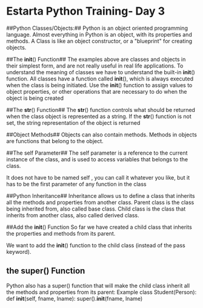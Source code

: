 # Estarta Python Training- Day 3
##Python Classes/Objects:##
Python is an object oriented programming language.
Almost everything in Python is an object, with its properties and methods.
A Class is like an object constructor, or a "blueprint" for creating objects.

##The __init__() Function##
The examples above are classes and objects in their simplest form, and are not really useful in real life applications.
To understand the meaning of classes we have to understand the built-in __init__() function.
All classes have a function called __init__(), which is always executed when the class is being initiated.
Use the __init__() function to assign values to object properties, or other operations that are necessary to do when the object is being created

##The __str__() Function##
The __str__() function controls what should be returned when the class object is represented as a string.
If the __str__() function is not set, the string representation of the object is returned

##Object Methods##
Objects can also contain methods. Methods in objects are functions that belong to the object.

##The self Parameter##
The self parameter is a reference to the current instance of the class, and is used to access variables that belongs to the class.

It does not have to be named self , you can call it whatever you like, but it has to be the first parameter of any function in the class

##Python Inheritance##
Inheritance allows us to define a class that inherits all the methods and properties from another class.
Parent class is the class being inherited from, also called base class.
Child class is the class that inherits from another class, also called derived class.

##Add the __init__() Function
So far we have created a child class that inherits the properties and methods from its parent.

We want to add the __init__() function to the child class (instead of the pass keyword).

## the super() Function ##
Python also has a super() function that will make the child class inherit all the methods and properties from its parent:
Example
class Student(Person):
  def __init__(self, fname, lname):
    super().__init__(fname, lname)

